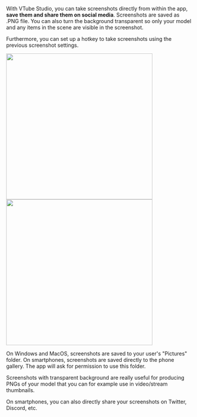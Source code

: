 
With VTube Studio, you can take screenshots directly from within the app, **save them and share them on social media**. Screenshots are saved as .PNG file. You can also turn the background transparent so only your model and any items in the scene are visible in the screenshot.

Furthermore, you can set up a hotkey to take screenshots using the previous screenshot settings. 

<p float="left">
  <img src="https://raw.githubusercontent.com/wiki/DenchiSoft/VTubeStudio/img/screenshot_1.jpg" width="394" /> 
  <img src="https://raw.githubusercontent.com/wiki/DenchiSoft/VTubeStudio/img/screenshot_1.jpg" width="394" /> 
</p>

On Windows and MacOS, screenshots are saved to your user's "Pictures" folder. On smartphones, screenshots are saved directly to the phone gallery. The app will ask for permission to use this folder. 

Screenshots with transparent background are really useful for producing PNGs of your model that you can for example use in video/stream thumbnails.

On smartphones, you can also directly share your screenshots on Twitter, Discord, etc.


